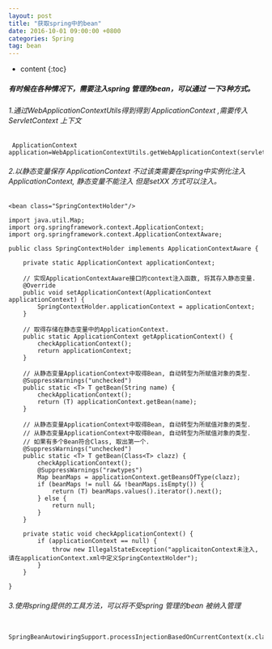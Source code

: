 ```yaml
---
layout: post
title: "获取spring中的bean"
date: 2016-10-01 09:00:00 +0800 
categories: Spring
tag: bean
---
```

* content
{:toc}
<!-- more -->
  

##### 有时候在各种情况下，需要注入spring 管理的bean，可以通过 一下3种方式。

###### 1.通过WebApplicationContextUtils得到得到 ApplicationContext ,需要传入ServletContext 上下文
    
     ApplicationContext application=WebApplicationContextUtils.getWebApplicationContext(servletContext);  
    
###### 2.以静态变量保存 ApplicationContext 不过该类需要在spring中实例化注入ApplicationContext, 静态变量不能注入 但是setXX 方式可以注入。
      
    <bean class="SpringContextHolder"/>
     
    import java.util.Map;
    import org.springframework.context.ApplicationContext;
    import org.springframework.context.ApplicationContextAware;
    
    public class SpringContextHolder implements ApplicationContextAware {
    
    	private static ApplicationContext applicationContext;
    
    	// 实现ApplicationContextAware接口的context注入函数, 将其存入静态变量.
    	@Override
    	public void setApplicationContext(ApplicationContext applicationContext) {
    		SpringContextHolder.applicationContext = applicationContext;
    	}
    
    	// 取得存储在静态变量中的ApplicationContext.
    	public static ApplicationContext getApplicationContext() {
    		checkApplicationContext();
    		return applicationContext;
    	}
    
    	// 从静态变量ApplicationContext中取得Bean, 自动转型为所赋值对象的类型.
    	@SuppressWarnings("unchecked")
    	public static <T> T getBean(String name) {
    		checkApplicationContext();
    		return (T) applicationContext.getBean(name);
    	}
    
    	// 从静态变量ApplicationContext中取得Bean, 自动转型为所赋值对象的类型.
    	// 从静态变量ApplicationContext中取得Bean, 自动转型为所赋值对象的类型.
    	// 如果有多个Bean符合Class, 取出第一个.
    	@SuppressWarnings("unchecked")
    	public static <T> T getBean(Class<T> clazz) {
    		checkApplicationContext();
    		@SuppressWarnings("rawtypes")
    		Map beanMaps = applicationContext.getBeansOfType(clazz);
    		if (beanMaps != null && !beanMaps.isEmpty()) {
    			return (T) beanMaps.values().iterator().next();
    		} else {
    			return null;
    		}
    	}
    
    	private static void checkApplicationContext() {
    		if (applicationContext == null) {
    			throw new IllegalStateException("applicaitonContext未注入,请在applicationContext.xml中定义SpringContextHolder");
    		}
    	}
    
    }

###### 3.使用spring提供的工具方法，可以将不受spring 管理的bean 被纳入管理
      
     SpringBeanAutowiringSupport.processInjectionBasedOnCurrentContext(x.class);